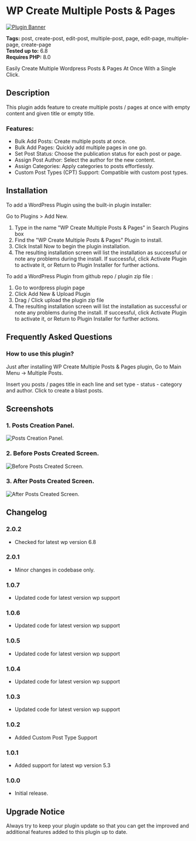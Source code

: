 # WP Create Multiple Posts & Pages

[![Plugin Banner](https://ps.w.org/wp-create-multiple-posts-pages/assets/banner-772x250.png)](https://wordpress.org/plugins/wp-create-multiple-posts-pages/)

**Tags:** post, create-post, edit-post, multiple-post, page, edit-page, multiple-page, create-page \
**Tested up to:** 6.8 \
**Requires PHP:** 8.0

Easily Create Multiple Wordpress Posts & Pages At Once With a Single Click.

## Description

This plugin adds feature to create multiple posts / pages at once with empty content and given title or empty title.

### Features:

- Bulk Add Posts: Create multiple posts at once.
- Bulk Add Pages: Quickly add multiple pages in one go.
- Set Post Status: Choose the publication status for each post or page.
- Assign Post Author: Select the author for the new content.
- Assign Categories: Apply categories to posts effortlessly.
- Custom Post Types (CPT) Support: Compatible with custom post types.

## Installation

To add a WordPress Plugin using the built-in plugin installer:

Go to Plugins > Add New.

1. Type in the name "WP Create Multiple Posts & Pages" in Search Plugins box
2. Find the "WP Create Multiple Posts & Pages" Plugin to install.
3. Click Install Now to begin the plugin installation.
4. The resulting installation screen will list the installation as successful or note any problems during the install.
If successful, click Activate Plugin to activate it, or Return to Plugin Installer for further actions.

To add a WordPress Plugin from github repo / plugin zip file :
1. Go to wordpress plugin page
2. Click Add New & Upload Plugin
3. Drag / Click upload the plugin zip file
4. The resulting installation screen will list the installation as successful or note any problems during the install.
If successful, click Activate Plugin to activate it, or Return to Plugin Installer for further actions.

## Frequently Asked Questions

### How to use this plugin?

Just after installing WP Create Multiple Posts & Pages plugin, Go to Main Menu -> Multiple Posts.

Insert you posts / pages title in each line and set type - status - category and author. Click to create a blast posts.

## Screenshots

### 1. Posts Creation Panel.

![Posts Creation Panel.](https://ps.w.org/wp-create-multiple-posts-pages/assets/screenshot-1.png)

### 2. Before Posts Created Screen.

![Before Posts Created Screen.](https://ps.w.org/wp-create-multiple-posts-pages/assets/screenshot-2.png)

### 3. After Posts Created Screen.

![After Posts Created Screen.](https://ps.w.org/wp-create-multiple-posts-pages/assets/screenshot-3.png)

## Changelog

### 2.0.2
- Checked for latest wp version 6.8

### 2.0.1
- Minor changes in codebase only.

### 1.0.7
- Updated code for latest version wp support

### 1.0.6
- Updated code for latest version wp support

### 1.0.5
- Updated code for latest version wp support

### 1.0.4
- Updated code for latest version wp support

### 1.0.3
- Updated code for latest version wp support

### 1.0.2
- Added Custom Post Type Support

### 1.0.1
- Added support for latest wp version 5.3

### 1.0.0
- Initial release.

## Upgrade Notice

Always try to keep your plugin update so that you can get the improved and additional features added to this plugin up to date.